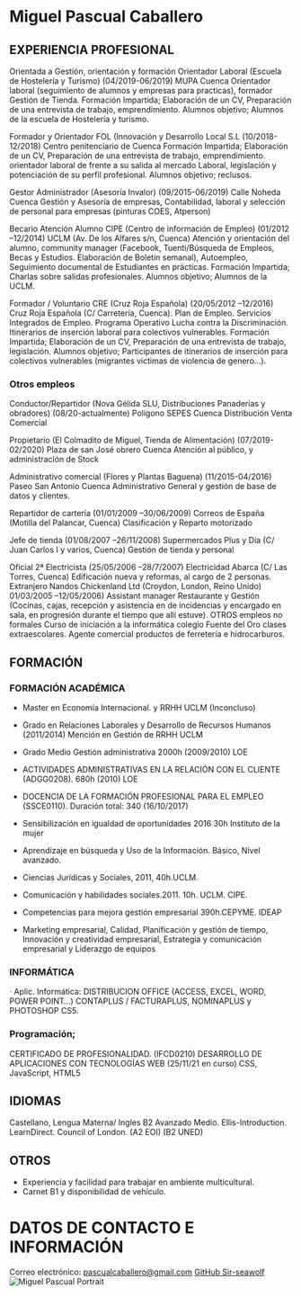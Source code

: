 # Miguel Pascual Caballero

## EXPERIENCIA PROFESIONAL
Orientada a Gestión, orientación y formación
Orientador Laboral (Escuela de Hostelería y Turismo) (04/2019-06/2019)
MUPA Cuenca
Orientador laboral (seguimiento de alumnos y empresas para practicas), formador Gestión de Tienda.
	Formación Impartida; Elaboración de un CV, Preparación de una entrevista de trabajo, emprendimiento.
	Alumnos objetivo; Alumnos de la escuela de Hostelería y turismo. 

Formador y Orientador FOL (Innovación y Desarrollo Local S.L (10/2018-12/2018)
Centro penitenciario de Cuenca
	Formación Impartida; Elaboración de un CV, Preparación de una entrevista de trabajo, emprendimiento. orientador laboral de frente a su salida al mercado Laboral, legislación y potenciación de su perfil profesional.
	Alumnos objetivo; reclusos. 

Gestor Administrador (Asesoría Invalor) (09/2015-06/2019)
Calle Noheda Cuenca
Gestión y Asesoría de empresas, Contabilidad, laboral y selección de personal para empresas (pinturas COES, Atperson)

Becario Atención Alumno CIPE (Centro de información de Empleo) (01/2012 –12/2014)
UCLM (Av. De los Alfares s/n, Cuenca)
Atención y orientación del alumno, community manager (Facebook, Tuenti/Búsqueda de Empleos, Becas y Estudios. Elaboración de Boletín semanal), Autoempleo, Seguimiento documental de Estudiantes en prácticas.
	Formación Impartida; Charlas sobre salidas profesionales.
	Alumnos objetivo; Alumnos de la UCLM. 

Formador / Voluntario CRE (Cruz Roja Española) (20/05/2012 –12/2016)
Cruz Roja Española (C/ Carretería, Cuenca).
Plan de Empleo. Servicios Integrados de Empleo. Programa Operativo Lucha contra la Discriminación. Itinerarios de inserción laboral para colectivos vulnerables.
	Formación Impartida; Elaboración de un CV, Preparación de una entrevista de trabajo, legislación.
	Alumnos objetivo; Participantes de itinerarios de inserción para colectivos vulnerables (migrantes víctimas de violencia de genero…). 



### Otros empleos
Conductor/Repartidor (Nova Gélida SLU, Distribuciones Panaderías y obradores) (08/20-actualmente)
 Polígono SEPES Cuenca
 Distribución Venta Comercial

Propietario (El Colmadito de Miguel, Tienda de Alimentación) (07/2019-02/2020)
 Plaza de san José obrero Cuenca
 Atención al público, y administración de Stock

Administrativo comercial (Flores y Plantas Baguena) (11/2015-04/2016)
Paseo San Antonio Cuenca
Administrativo General y gestión de base de datos y clientes.

Repartidor de cartería (01/01/2009 –30/06/2009)
Correos de España (Motilla del Palancar, Cuenca)
Clasificación y Reparto motorizado

Jefe de tienda (01/08/2007 –26/11/2008)
Supermercados Plus y Día (C/ Juan Carlos I y varios, Cuenca)
Gestión de tienda y personal

Oficial 2ª Electricista (25/05/2006 –28/7/2007)
Electricidad Abarca (C/ Las Torres, Cuenca)
Edificación nueva y reformas, al cargo de 2 personas.
Extranjero 
Nandos Chickenland Ltd (Croydon, London, Reino Unido) 01/03/2005 –12/05/2006)
Assistant manager Restaurante y Gestión (Cocinas, cajas, recepción y asistencia en de incidencias y encargado en sala, en progresión durante el tiempo que allí estuve).
OTROS empleos no formales
Curso de iniciación a la informática colegio Fuente del Oro clases extraescolares.
Agente comercial productos de ferretería e hidrocarburos.
## FORMACIÓN
### FORMACIÓN ACADÉMICA
- 	Master en Economía Internacional. y RRHH UCLM (Inconcluso)
- 	Grado en Relaciones Laborales y Desarrollo de Recursos Humanos (2011/2014) Mención en Gestión de RRHH UCLM
- 	Grado Medio Gestión administrativa 2000h (2009/2010) LOE
- 	ACTIVIDADES ADMINISTRATIVAS EN LA RELACIÓN CON EL CLIENTE (ADGG0208). 680h (2010) LOE
- 	DOCENCIA DE LA FORMACIÓN PROFESIONAL PARA EL EMPLEO (SSCE0110). Duración total: 340 (16/10/2017)

- 	Sensibilización en igualdad de oportunidades 2016 30h Instituto de la mujer
- 	Aprendizaje en búsqueda y Uso de la Información. Básico, Nivel avanzado.
- 	Ciencias Jurídicas y Sociales, 2011, 40h.UCLM.
- 	Comunicación y habilidades sociales.2011. 10h. UCLM. CIPE.

- 	Competencias para mejora gestión empresarial 390h.CEPYME. IDEAP
- 	Marketing empresarial, Calidad, Planificación y gestión de tiempo, Innovación y creatividad empresarial, Estrategia y comunicación empresarial y Liderazgo de equipos
### INFORMÁTICA 
· Aplic. Informática:  DISTRIBUCION OFFICE (ACCESS, EXCEL, WORD, POWER POINT…) CONTAPLUS / FACTURAPLUS, NOMINAPLUS y PHOTOSHOP CS5.
### Programación; 
CERTIFICADO DE PROFESIONALIDAD. (IFCD0210) DESARROLLO DE APLICACIONES CON TECNOLOGÍAS WEB (25/11/21 en curso) CSS, JavaScript, HTML5
## IDIOMAS
Castellano, Lengua Materna/
Ingles B2 Avanzado Medio. Ellis-Introduction. LearnDirect. Council of London. (A2 EOI) (B2 UNED)
## OTROS
- 	Experiencia y facilidad para trabajar en ambiente multicultural.
- 	Carnet B1 y disponibilidad de vehículo.

# DATOS DE CONTACTO E INFORMACIÓN
Correo electrónico: pascualcaballero@gmail.com
 [GitHub Sir-seawolf](https://github.com/sir-seawolf)
 ![Miguel Pascual Portrait]("MiguelPascual-Portrait.jpg")